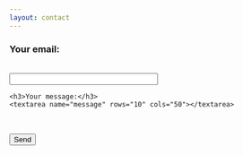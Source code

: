 ```yaml
---
layout: contact
---
```



<form
  action="https://formspree.io/xaydypzg"
  method="POST"
>
    <h3>Your email:</h3>
    <br>
    <input type="text" name="_replyto" size="30">
    <br>

    <h3>Your message:</h3>
    <textarea name="message" rows="10" cols="50"></textarea>
  <br>


  <button type="submit">Send</button>
</form>